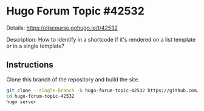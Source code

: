 # Hugo Forum Topic #42532

Details: <https://discourse.gohugo.io/t/42532>

Description: How to identify in a shortcode if it's rendered on a list template or in a single template?

## Instructions

Clone this branch of the repository and build the site.

```bash
git clone --single-branch -b hugo-forum-topic-42532 https://github.com/jmooring/hugo-testing hugo-forum-topic-42532
cd hugo-forum-topic-42532
hugo server
```
